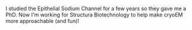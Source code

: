 I studied the Epithelial Sodium Channel for a few years so they gave me a PhD.
Now I'm working for Structura Biotechnology to help make cryoEM more approachable (and fun)!
